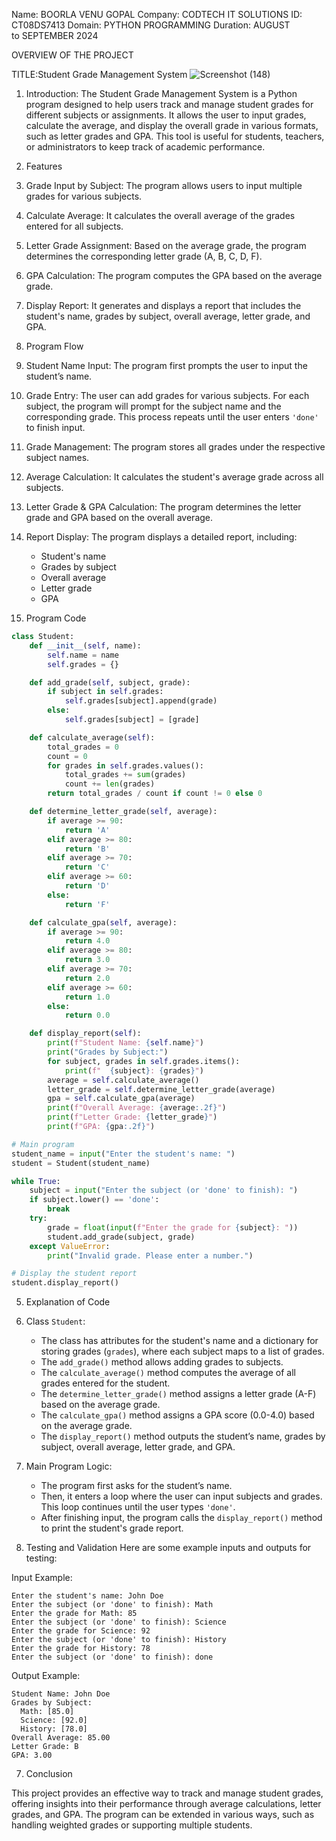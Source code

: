 Name: BOORLA VENU GOPAL
Company: CODTECH IT SOLUTIONS
ID: CT08DS7413
Domain: PYTHON PROGRAMMING
Duration: AUGUST to SEPTEMBER 2024

OVERVIEW OF THE PROJECT

TITLE:Student Grade Management System
![Screenshot (148)](https://github.com/user-attachments/assets/84a1557b-28f9-4424-a645-58d85edc1f1a)


1. Introduction:
The Student Grade Management System is a Python program designed to help users track and manage student grades for different subjects or assignments. It allows the user to input grades, calculate the average, and display the overall grade in various formats, such as letter grades and GPA. This tool is useful for students, teachers, or administrators to keep track of academic performance.

2. Features
1. Grade Input by Subject: The program allows users to input multiple grades for various subjects.
2. Calculate Average: It calculates the overall average of the grades entered for all subjects.
3. Letter Grade Assignment: Based on the average grade, the program determines the corresponding letter grade (A, B, C, D, F).
4. GPA Calculation: The program computes the GPA based on the average grade.
5. Display Report: It generates and displays a report that includes the student's name, grades by subject, overall average, letter grade, and GPA.

3. Program Flow

1. Student Name Input: The program first prompts the user to input the student’s name.
2. Grade Entry: The user can add grades for various subjects. For each subject, the program will prompt for the subject name and the corresponding grade. This process repeats until the user enters `'done'` to finish input.
3. Grade Management: The program stores all grades under the respective subject names.
4. Average Calculation: It calculates the student's average grade across all subjects.
5. Letter Grade & GPA Calculation: The program determines the letter grade and GPA based on the overall average.
6. Report Display: The program displays a detailed report, including:
   - Student's name
   - Grades by subject
   - Overall average
   - Letter grade
   - GPA

4. Program Code

```python
class Student:
    def __init__(self, name):
        self.name = name
        self.grades = {}

    def add_grade(self, subject, grade):
        if subject in self.grades:
            self.grades[subject].append(grade)
        else:
            self.grades[subject] = [grade]

    def calculate_average(self):
        total_grades = 0
        count = 0
        for grades in self.grades.values():
            total_grades += sum(grades)
            count += len(grades)
        return total_grades / count if count != 0 else 0

    def determine_letter_grade(self, average):
        if average >= 90:
            return 'A'
        elif average >= 80:
            return 'B'
        elif average >= 70:
            return 'C'
        elif average >= 60:
            return 'D'
        else:
            return 'F'

    def calculate_gpa(self, average):
        if average >= 90:
            return 4.0
        elif average >= 80:
            return 3.0
        elif average >= 70:
            return 2.0
        elif average >= 60:
            return 1.0
        else:
            return 0.0

    def display_report(self):
        print(f"Student Name: {self.name}")
        print("Grades by Subject:")
        for subject, grades in self.grades.items():
            print(f"  {subject}: {grades}")
        average = self.calculate_average()
        letter_grade = self.determine_letter_grade(average)
        gpa = self.calculate_gpa(average)
        print(f"Overall Average: {average:.2f}")
        print(f"Letter Grade: {letter_grade}")
        print(f"GPA: {gpa:.2f}")

# Main program
student_name = input("Enter the student's name: ")
student = Student(student_name)   

while True:
    subject = input("Enter the subject (or 'done' to finish): ")
    if subject.lower() == 'done':
        break
    try:
        grade = float(input(f"Enter the grade for {subject}: "))
        student.add_grade(subject, grade)
    except ValueError:
        print("Invalid grade. Please enter a number.")

# Display the student report
student.display_report()
```

5. Explanation of Code

1. Class `Student`: 
   - The class has attributes for the student's name and a dictionary for storing grades (`grades`), where each subject maps to a list of grades.
   - The `add_grade()` method allows adding grades to subjects.
   - The `calculate_average()` method computes the average of all grades entered for the student.
   - The `determine_letter_grade()` method assigns a letter grade (A-F) based on the average grade.
   - The `calculate_gpa()` method assigns a GPA score (0.0-4.0) based on the average grade.
   - The `display_report()` method outputs the student’s name, grades by subject, overall average, letter grade, and GPA.

2. Main Program Logic:
   - The program first asks for the student’s name.
   - Then, it enters a loop where the user can input subjects and grades. This loop continues until the user types `'done'`.
   - After finishing input, the program calls the `display_report()` method to print the student's grade report.

6. Testing and Validation
Here are some example inputs and outputs for testing:

Input Example:
```
Enter the student's name: John Doe
Enter the subject (or 'done' to finish): Math
Enter the grade for Math: 85
Enter the subject (or 'done' to finish): Science
Enter the grade for Science: 92
Enter the subject (or 'done' to finish): History
Enter the grade for History: 78
Enter the subject (or 'done' to finish): done
```

 Output Example:
```
Student Name: John Doe
Grades by Subject:
  Math: [85.0]
  Science: [92.0]
  History: [78.0]
Overall Average: 85.00
Letter Grade: B
GPA: 3.00
```

7. Conclusion

This project provides an effective way to track and manage student grades, offering insights into their performance through average calculations, letter grades, and GPA. The program can be extended in various ways, such as handling weighted grades or supporting multiple students.

